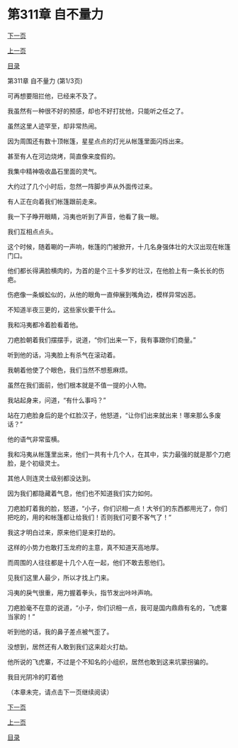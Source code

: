 <h1>第311章    自不量力</h1>
            <div><p><a href="./931_%E7%AC%AC311%E7%AB%A0_%E8%87%AA%E4%B8%8D%E9%87%8F%E5%8A%9B.md">下一页</a></p><p><a href="./929_%E7%AC%AC310%E7%AB%A0_%E8%9C%82%E6%8B%A5%E8%80%8C%E8%87%B3.md">上一页</a></p><p><a href="../">目录</a></p></div>
            <div><p>第311章    自不量力 (第1/3页)</p><p>可再想要阻拦他，已经来不及了。</p><p>我虽然有一种很不好的预感，却也不好打扰他，只能听之任之了。</p><p>虽然这里人迹罕至，却非常热闹。</p><p>因为周围还有数十顶帐篷，星星点点的灯光从帐篷里面闪烁出来。</p><p>甚至有人在河边烧烤，简直像来度假的。</p><p>我集中精神吸收晶石里面的灵气。</p><p>大约过了几个小时后，忽然一阵脚步声从外面传过来。</p><p>有人正在向着我们帐篷跟前走来。</p><p>我一下子睁开眼睛，冯夷也听到了声音，他看了我一眼。</p><p>我们互相点点头。</p><p>这个时候，随着唰的一声响，帐篷的门被掀开，十几名身强体壮的大汉出现在帐篷门口。</p><p>他们都长得满脸横肉的，为首的是个三十多岁的壮汉，在他脸上有一条长长的伤疤。</p><p>伤疤像一条蜈蚣似的，从他的眼角一直伸展到嘴角边，模样异常凶恶。</p><p>不知道半夜三更的，这些家伙要干什么。</p><p>我和冯夷都冷着脸看着他。</p><p>刀疤脸朝着我们摆摆手，说道，“你们出来一下，我有事跟你们商量。”</p><p>听到他的话，冯夷脸上有杀气在滚动着。</p><p>我朝着他使了个眼色，我们当然不想惹麻烦。</p><p>虽然在我们面前，他们根本就是不值一提的小人物。</p><p>我站起身来，问道，“有什么事吗？”</p><p>站在刀疤脸身后的是个红脸汉子，他怒道，“让你们出来就出来！哪来那么多废话？”</p><p>他的语气非常蛮横。</p><p>我和冯夷从帐篷里出来，他们一共有十几个人，在其中，实力最强的就是那个刀疤脸，是个初级灵士。</p><p>其他人则连灵士级别都没达到。</p><p>因为我们都隐藏着气息，他们也不知道我们实力如何。</p><p>刀疤脸盯着我的脸，怒道，“小子，你们识相一点！大爷们的东西都用光了，你们把吃的，用的和帐篷都让给我们！否则我们可要不客气了！”</p><p>我这才明白过来，原来他们是来打劫的。</p><p>这样的小势力也敢打玉龙府的主意，真不知道天高地厚。</p><p>而周围的人往往都是十几个人在一起，他们不敢去惹他们。</p><p>见我们这里人最少，所以才找上门来。</p><p>冯夷的戾气很重，用力握着拳头，指节发出咔咔声响。</p><p>刀疤脸毫不在意的说道，“小子，你们识相一点，我可是国内鼎鼎有名的，飞虎寨当家的！”</p><p>听到他的话，我的鼻子差点被气歪了。</p><p>没想到，居然还有人敢到我们这来趁火打劫。</p><p>他所说的飞虎寨，不过是个不知名的小组织，居然也敢到这来坑蒙拐骗的。</p><p>我目光阴冷的盯着他</p><p>（本章未完，请点击下一页继续阅读）</p></div>
            <div><p><a href="./931_%E7%AC%AC311%E7%AB%A0_%E8%87%AA%E4%B8%8D%E9%87%8F%E5%8A%9B.md">下一页</a></p><p><a href="./929_%E7%AC%AC310%E7%AB%A0_%E8%9C%82%E6%8B%A5%E8%80%8C%E8%87%B3.md">上一页</a></p><p><a href="../">目录</a></p></div>